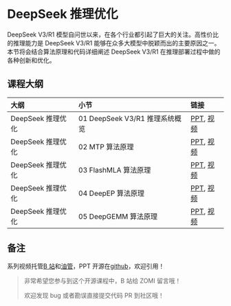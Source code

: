 <!--Copyright © ZOMI 适用于[License](https://github.com/Infrasys-AI/AIInfra)版权许可-->

# DeepSeek 推理优化

DeepSeek V3/R1 模型自问世以来，在各个行业都引起了巨大的关注。高性价比的推理能力是 DeepSeek V3/R1 能够在众多大模型中脱颖而出的主要原因之一。本节将会结合算法原理和代码详细阐述 DeepSeek V3/R1 在推理部署过程中做的各种创新和优化。

## 课程大纲

| 大纲 | 小节 | 链接|
|:-- |:-- |:-- |
| DeepSeek 推理优化 | 01 DeepSeek V3/R1 推理系统概览  | [PPT](), [视频]() |
| DeepSeek 推理优化 | 02 MTP 算法原理  | [PPT](), [视频]() |
| DeepSeek 推理优化 | 03 FlashMLA 算法原理  | [PPT](), [视频]() |
| DeepSeek 推理优化 | 04 DeepEP 算法原理  | [PPT](), [视频]() |
| DeepSeek 推理优化 | 05 DeepGEMM 算法原理  | [PPT](), [视频]() |


## 备注

系列视频托管[B 站](https://space.bilibili.com/517221395)和[油管](https://www.youtube.com/@ZOMI666/playlists)，PPT 开源在[github](https://github.com/Infrasys-AI/AIInfra)，欢迎引用！

> 非常希望您参与到这个开源课程中，B 站给 ZOMI 留言哦！
>
> 欢迎发现 bug 或者勘误直接提交代码 PR 到社区哦！
